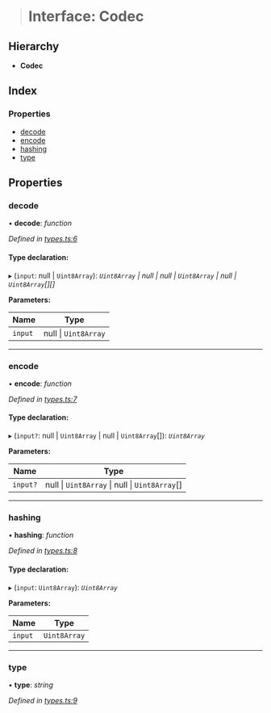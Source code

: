 > # Interface: Codec

## Hierarchy

* **Codec**

## Index

### Properties

* [decode](_types_.codec.md#decode)
* [encode](_types_.codec.md#encode)
* [hashing](_types_.codec.md#hashing)
* [type](_types_.codec.md#type)

## Properties

###  decode

• **decode**: *function*

*Defined in [types.ts:6](https://github.com/polkadot-js/common/blob/de7e9f8/packages/trie-codec/src/types.ts#L6)*

#### Type declaration:

▸ (`input`: null | `Uint8Array`): *`Uint8Array` | null | null | `Uint8Array` | null | `Uint8Array`[][]*

**Parameters:**

Name | Type |
------ | ------ |
`input` | null \| `Uint8Array` |

___

###  encode

• **encode**: *function*

*Defined in [types.ts:7](https://github.com/polkadot-js/common/blob/de7e9f8/packages/trie-codec/src/types.ts#L7)*

#### Type declaration:

▸ (`input?`: null | `Uint8Array` | null | `Uint8Array`[]): *`Uint8Array`*

**Parameters:**

Name | Type |
------ | ------ |
`input?` | null \| `Uint8Array` \| null \| `Uint8Array`[] |

___

###  hashing

• **hashing**: *function*

*Defined in [types.ts:8](https://github.com/polkadot-js/common/blob/de7e9f8/packages/trie-codec/src/types.ts#L8)*

#### Type declaration:

▸ (`input`: `Uint8Array`): *`Uint8Array`*

**Parameters:**

Name | Type |
------ | ------ |
`input` | `Uint8Array` |

___

###  type

• **type**: *string*

*Defined in [types.ts:9](https://github.com/polkadot-js/common/blob/de7e9f8/packages/trie-codec/src/types.ts#L9)*